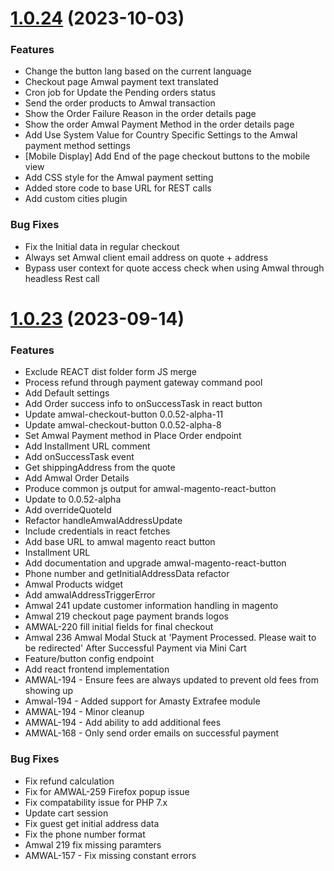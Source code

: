 # [1.0.24](https://github.com/amwal-tech/amwal-magento/compare/v1.0.23...v1.0.24) (2023-10-03)

### Features
* Change the button lang based on the current language
* Checkout page Amwal payment text translated
* Cron job for Update the Pending orders status
* Send the order products to Amwal transaction
* Show the Order Failure Reason in the order details page
* Show the order Amwal Payment Method in the order details page
* Add Use System Value for Country Specific Settings to the Amwal payment method settings
* [Mobile Display] Add End of the page checkout buttons to the mobile view
* Add CSS style for the Amwal payment setting
* Added store code to base URL for REST calls
* Add custom cities plugin

### Bug Fixes
* Fix the Initial data in regular checkout
* Always set Amwal client email address on quote + address
* Bypass user context for quote access check when using Amwal through headless Rest call

# [1.0.23](https://github.com/amwal-tech/amwal-magento/compare/v1.0.22...v1.0.23) (2023-09-14)

### Features
* Exclude REACT dist folder form JS merge
* Process refund through payment gateway command pool
* Add Default settings
* Add Order success info to onSuccessTask in react button
* Update amwal-checkout-button 0.0.52-alpha-11
* Update amwal-checkout-button 0.0.52-alpha-8
* Set Amwal Payment method in Place Order endpoint
* Add Installment URL comment
* Add onSuccessTask event
* Get shippingAddress from the quote
* Add Amwal Order Details
* Produce common js output for amwal-magento-react-button
* Update to 0.0.52-alpha
* Add overrideQuoteId
* Refactor handleAmwalAddressUpdate
* Include credentials in react fetches
* Add base URL to amwal magento react button
* Installment URL
* Add documentation and upgrade amwal-magento-react-button
* Phone number and getInitialAddressData refactor
* Amwal Products widget
* Add amwalAddressTriggerError
* Amwal 241 update customer information handling in magento
* Amwal 219 checkout page payment brands logos
* AMWAL-220 fill initial fields for final checkout
* Amwal 236 Amwal Modal Stuck at 'Payment Processed. Please wait to be redirected' After Successful Payment via Mini Cart
* Feature/button config endpoint
* Add react frontend implementation
* AMWAL-194 - Ensure fees are always updated to prevent old fees from showing up
* Amwal-194 - Added support for Amasty Extrafee module
* AMWAL-194 - Minor cleanup
* AMWAL-194 - Add ability to add additional fees
* AMWAL-168 - Only send order emails on successful payment

### Bug Fixes
* Fix refund calculation
* Fix for AMWAL-259 Firefox popup issue
* Fix compatability issue for PHP 7.x
* Update cart session
* Fix guest get initial address data
* Fix the phone number format
* Amwal 219 fix missing paramters
* AMWAL-157 - Fix missing constant errors
